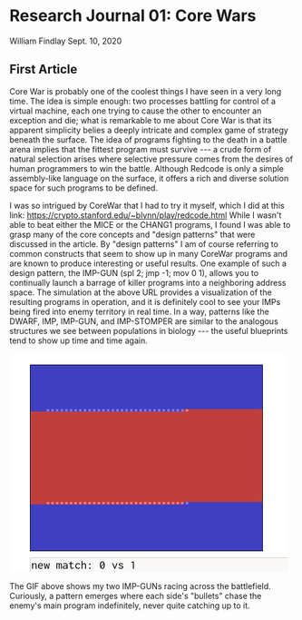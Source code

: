 # Research Journal 01: Core Wars

William Findlay
Sept. 10, 2020

<!--
# The Basic Idea

- processes battle each other for control of time-sharing virtual machine (running the Redcode instruction set -> custom assembly language written for CoreWar)
- each process is trying to win by killing the other
    - the win condition: force the opposing program to try to execute a non-executable "instruction" (i.e. a value in the data segment)
- processes take turns, each executing one instruction at a time

# Random Thoughts

- the PCT instruction is being proposed as a defensive technique, but I think it could also be used offensively against programs like Raidar (after reading the second article, it seems like others had the same idea! cool.)
- for example, PCT could be used to prevent such programs from properly creating their pickets, or from properly replicating themselves when they sense danger
- this is absolutely hilarious: "I abandoned this line of work after one production run in which a sterile mutant ate and killed the only fertile creature in the universe."
- interesting how many attacks and defenses have survived in one form or another from the early descriptions in the second article
    - also interesting to see how much more damage these attacks could do back when systems had basically no protection
    - for example Apple II had no private address spaces or user/kernelspace separation, so a worm could just wipe the entire DOS
-->

## First Article

Core War is probably one of the coolest things I have seen in a very long time.
The idea is simple enough: two processes battling for control of a virtual
machine, each one trying to cause the other to encounter an exception and die;
what is remarkable to me about Core War is that its apparent simplicity belies
a deeply intricate and complex game of strategy beneath the surface. The idea of
programs fighting to the death in a battle arena implies that the fittest
program must survive --- a crude form of natural selection arises where
selective pressure comes from the desires of human programmers to win the
battle. Although Redcode is only a simple assembly-like language on the surface,
it offers a rich and diverse solution space for such programs to be defined.

I was so intrigued by CoreWar that I had to try it myself, which I did at this
link: https://crypto.stanford.edu/~blynn/play/redcode.html While I wasn't able
to beat either the MICE or the CHANG1 programs, I found I was able to grasp many
of the core concepts and "design patterns" that were discussed in the article.
By "design patterns" I am of course referring to common constructs that seem to
show up in many CoreWar programs and are known to produce interesting or useful
results. One example of such a design pattern, the IMP-GUN (spl 2; jmp -1; mov
0 1), allows you to continually launch a barrage of killer programs into
a neighboring address space. The simulation at the above URL provides
a visualization of the resulting programs in operation, and it is definitely
cool to see your IMPs being fired into enemy territory in real time. In a way,
patterns like the DWARF, IMP, IMP-GUN, and IMP-STOMPER are similar to the
analogous structures we see between populations in biology --- the useful
blueprints tend to show up time and time again.

![My two IMP-GUNs racing across the address space.](./figs/imp-guns.gif "IMP-GUNs")

The GIF above shows my two IMP-GUNs racing across the battlefield. Curiously,
a pattern emerges where each side's "bullets" chase the enemy's main program
indefinitely, never quite catching up to it.


